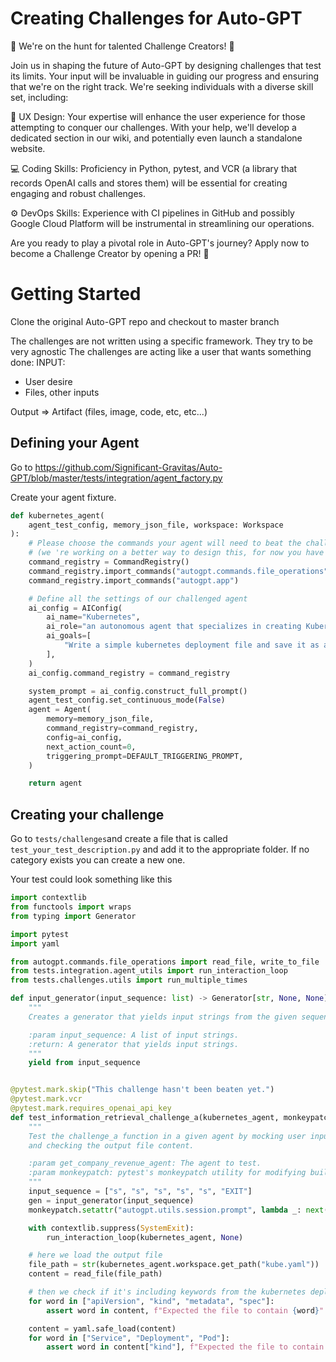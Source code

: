 # Creating Challenges for Auto-GPT

🏹 We're on the hunt for talented Challenge Creators! 🎯

Join us in shaping the future of Auto-GPT by designing challenges that test its limits. Your input will be invaluable in guiding our progress and ensuring that we're on the right track. We're seeking individuals with a diverse skill set, including:

🎨 UX Design: Your expertise will enhance the user experience for those attempting to conquer our challenges. With your help, we'll develop a dedicated section in our wiki, and potentially even launch a standalone website.

💻 Coding Skills: Proficiency in Python, pytest, and VCR (a library that records OpenAI calls and stores them) will be essential for creating engaging and robust challenges.

⚙️ DevOps Skills: Experience with CI pipelines in GitHub and possibly Google Cloud Platform will be instrumental in streamlining our operations.

Are you ready to play a pivotal role in Auto-GPT's journey? Apply now to become a Challenge Creator by opening a PR! 🚀


# Getting Started
Clone the original Auto-GPT repo and checkout to master branch


The challenges are not written using a specific framework. They try to be very agnostic
The challenges are acting like a user that wants something done: 
INPUT:
- User desire
- Files, other inputs

Output => Artifact (files, image, code, etc, etc...)

## Defining your Agent

Go to https://github.com/Significant-Gravitas/Auto-GPT/blob/master/tests/integration/agent_factory.py

Create your agent fixture.

```python
def kubernetes_agent(
    agent_test_config, memory_json_file, workspace: Workspace
):
    # Please choose the commands your agent will need to beat the challenges, the full list is available in the main.py
    # (we 're working on a better way to design this, for now you have to look at main.py)
    command_registry = CommandRegistry()
    command_registry.import_commands("autogpt.commands.file_operations")
    command_registry.import_commands("autogpt.app")

    # Define all the settings of our challenged agent
    ai_config = AIConfig(
        ai_name="Kubernetes",
        ai_role="an autonomous agent that specializes in creating Kubernetes deployment templates.",
        ai_goals=[
            "Write a simple kubernetes deployment file and save it as a kube.yaml.",
        ],
    )
    ai_config.command_registry = command_registry

    system_prompt = ai_config.construct_full_prompt()
    agent_test_config.set_continuous_mode(False)
    agent = Agent(
        memory=memory_json_file,
        command_registry=command_registry,
        config=ai_config,
        next_action_count=0,
        triggering_prompt=DEFAULT_TRIGGERING_PROMPT,
    )

    return agent
```

## Creating your challenge
Go to `tests/challenges`and create a file that is called `test_your_test_description.py` and add it to the appropriate folder. If no category exists you can create a new one.

Your test could look something like this 

```python
import contextlib
from functools import wraps
from typing import Generator

import pytest
import yaml

from autogpt.commands.file_operations import read_file, write_to_file
from tests.integration.agent_utils import run_interaction_loop
from tests.challenges.utils import run_multiple_times

def input_generator(input_sequence: list) -> Generator[str, None, None]:
    """
    Creates a generator that yields input strings from the given sequence.

    :param input_sequence: A list of input strings.
    :return: A generator that yields input strings.
    """
    yield from input_sequence


@pytest.mark.skip("This challenge hasn't been beaten yet.")
@pytest.mark.vcr
@pytest.mark.requires_openai_api_key
def test_information_retrieval_challenge_a(kubernetes_agent, monkeypatch) -> None:
    """
    Test the challenge_a function in a given agent by mocking user inputs
    and checking the output file content.

    :param get_company_revenue_agent: The agent to test.
    :param monkeypatch: pytest's monkeypatch utility for modifying builtins.
    """
    input_sequence = ["s", "s", "s", "s", "s", "EXIT"]
    gen = input_generator(input_sequence)
    monkeypatch.setattr("autogpt.utils.session.prompt", lambda _: next(gen))

    with contextlib.suppress(SystemExit):
        run_interaction_loop(kubernetes_agent, None)

    # here we load the output file
    file_path = str(kubernetes_agent.workspace.get_path("kube.yaml"))
    content = read_file(file_path)

    # then we check if it's including keywords from the kubernetes deployment config
    for word in ["apiVersion", "kind", "metadata", "spec"]:
        assert word in content, f"Expected the file to contain {word}"

    content = yaml.safe_load(content)
    for word in ["Service", "Deployment", "Pod"]:
        assert word in content["kind"], f"Expected the file to contain {word}"


```
